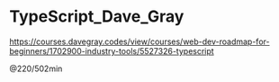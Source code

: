 # TypeScript_Dave_Gray
https://courses.davegray.codes/view/courses/web-dev-roadmap-for-beginners/1702900-industry-tools/5527326-typescript  

@220/502min